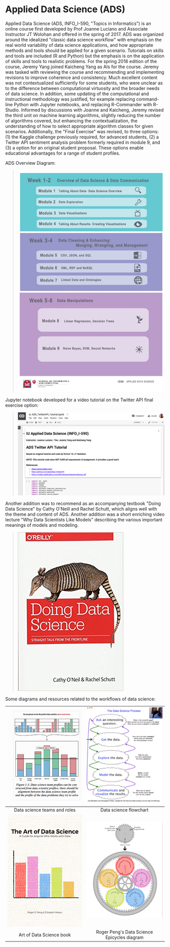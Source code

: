# Applied Data Science (ADS)

Applied Data Science (ADS, INFO_I-590, "Topics in Informatics") is an online course first
developed by Prof Joanne Luciano and Associate Instructor JT Wolohan and offered in the
spring of 2017.  ADS was organized around the idealized "classic data science workflow"
with emphasis on the real world variability of data science applications, and how
appropriate methods and tools should be applied for a given scenario.  Tutorials on skills
and tools are included (R and Python) but the emphasis is on the application of skills and
tools to realistic problems.  For the spring 2018 edition of the course, Jeremy Yang
joined Kaicheng Yang as AIs for the course.  Jeremy was tasked with reviewing the course
and recommending and implementing revisions to improve coherence and consistency.  Much
excellent content was not contextualized sufficiently for some students, who were unclear
as to the difference between computational virtuosity and the broader needs of data
science.  In addition, some updating of the computational and instructional methodology
was justified, for example replacing command-line Python with Jupyter notebooks, and
replacing R-Commander with R-Studio.  Informed by discussions with Joanne and Kaicheng,
Jeremy revised the third unit on machine learning algorithms, slightly reducing the number
of algorithms covered, but enhancing the contextualization, the understanding of how to
select appropriate algorithm classes for given scenarios.  Additionally, the "Final
Exercise" was revised, to three options: (1) the Kaggle challenge previously required, for
advanced students, (2) a Twitter API sentiment analysis problem formerly required in module 9,
and (3) a option for an original student proposal.  These options enable educational
advantages for a range of student profiles.

ADS Overview Diagram:

> <img src="images/ADS_Overview_Diagram.jpeg" width="600">

Jupyter notebook developed for a video tutorial on the Twitter API final exercise option:

> <img src="images/ADS_TwitterAPI_Jupyter-Colaboratory.png" width="600">

Another addition was to recommend as an accompanying textbook "Doing Data Science" by
Cathy O'Neill and Rachel Schutt, which aligns well with the theme and content of ADS.
Another addition was a short enriching video lecture "Why Data Scientists Like Models"
describing the various important meanings of models and modeling.

> <img src="images/DoingDataScience_cover.jpg">

Some diagrams and resources related to the workflows of data science:

| <img src="images/data-science-teams.png" width="400"> | <img src="images/DataScienceFlowchart.png" width="400"> |
|:---:|:---:|
| Data science teams and roles | Data science flowchart |
| <img src="images/ArtOfDataScience_cover.png" width="400"> | <img src="images/Peng-Data-Science-Epicycles.jpg" width="400">  |
| Art of Data Science book | Roger Peng's Data Science Epicycles diagram  |
